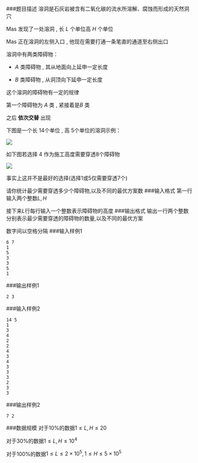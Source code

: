 ###题目描述
溶洞是石灰岩被含有二氧化碳的流水所溶解、腐蚀而形成的天然洞穴

$\text{Mas}$ 发现了一处溶洞 , 长 $L$ 个单位高 $H$ 个单位

$\text{Mas}$ 正在溶洞的左侧入口 , 他现在需要打通一条笔直的通道至右侧出口

溶洞中有两类障碍物：

+ $A$ 类障碍物 , 其从地面向上延申一定长度

+ $B$ 类障碍物 , 从洞顶向下延申一定长度

这个溶洞的障碍物有一定的规律

第一个障碍物为 $A$ 类 , 紧接着是$B$  类

之后 **依次交替** 出现

下图是一个长 $14$个单位 , 高 $5$个单位的溶洞示例：

![](https://syc-oj-file.oss-cn-shenzhen.aliyuncs.com/img/2023050718404696.png)

如下图若选择 $4$ 作为施工高度需要穿透$8$个障碍物

![](https://syc-oj-file.oss-cn-shenzhen.aliyuncs.com/img/20230507184205112.png)

事实上这并不是最好的选择(选择$1$或$5$仅需要穿透$7$个)

请你统计最少需要穿透多少个障碍物,以及不同的最优方案数
###输入格式
第一行输入两个整数$L,H$




接下来$L$行每行输入一个整数表示障碍物的高度
###输出格式
输出一行两个整数分别表示最少需要穿透的障碍物的数量,以及不同的最优方案

数字间以空格分隔
###输入样例1
```
6 7
1
5
3
3
5
1
```
###输出样例1
```
2 3
```
###输入样例2
```
14 5
1
3
4
2
2
4
3
4
3
3
3
2
3
3
```
###输出样例2
```
7 2
```
###数据规模
对于$10\%$的数据$1 \leq L,H \leq 20$

对于$30\%$的数据$1 \leq L,H \leq 10^4$

对于$100\%$的数据$1 \leq L \leq 2 \times 10^5,1 \leq H \leq 5 \times 10^5$